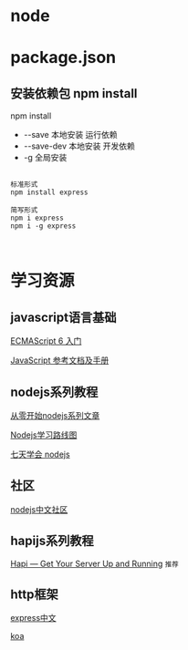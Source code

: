 # node

# package.json



## 安装依赖包 npm install

npm install 
- --save 本地安装 运行依赖
- --save-dev 本地安装 开发依赖
- -g        全局安装

```

标准形式
npm install express

简写形式
npm i express
npm i -g express



```



# 学习资源

## javascript语言基础

[ECMAScript 6 入门](http://es6.ruanyifeng.com/)

[JavaScript 参考文档及手册](https://developer.mozilla.org/zh-CN/docs/Web/JavaScript/Reference)

## nodejs系列教程
[从零开始nodejs系列文章](http://blog.fens.me/series-nodejs/)

[Nodejs学习路线图](http://blog.fens.me/nodejs-roadmap/)

[七天学会 nodejs](http://wiki.jikexueyuan.com/project/nodejs-guide/)
## 社区

[nodejs中文社区](https://cnodejs.org/)



## hapijs系列教程

[Hapi — Get Your Server Up and Running](https://futurestud.io/tutorials/hapi-get-your-server-up-and-running) `推荐`



## http框架

[express中文](http://www.expressjs.com.cn/guide/using-middleware.html)

[koa](https://github.com/koajs/koa)


